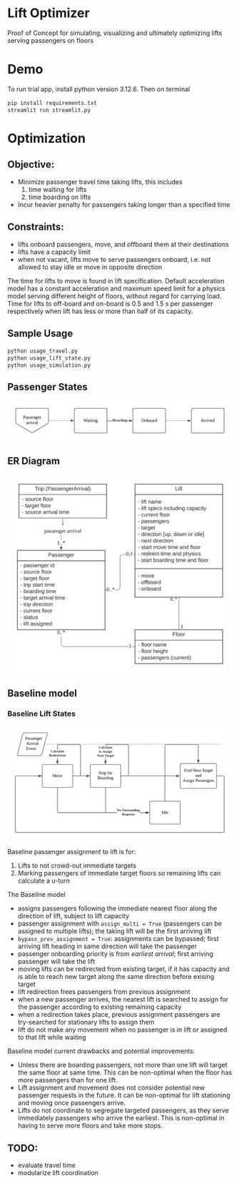 # Lift Optimizer
Proof of Concept for simulating, visualizing and ultimately optimizing lifts serving passengers on floors

# Demo
To run trial app, install python version 3.12.6. Then on terminal
```
pip install requirements.txt
streamlit run streamlit.py
```

# Optimization

## Objective:
- Minimize passenger travel time taking lifts, this includes
	1. time waiting for lifts
	2. time boarding on lifts
- Incur heavier penalty for passengers taking longer than a specified time

## Constraints:
- lifts onboard passengers, move, and offboard them at their destinations
- lifts have a capacity limit
- when not vacant, lifts move to serve passengers onboard, i.e. not allowed to stay idle or move in opposite direction

The time for lifts to move is found in lift specification. Default acceleration model has a constant acceleration and maximum speed limit for a physics model serving different height of floors, without regard for carrying load.
Time for lifts to off-board and on-board is 0.5 and 1.5 s per passenger respectively when lift has less or more than half of its capacity.

## Sample Usage
```
python usage_travel.py
python usage_lift_state.py
python usage_simulation.py
```

## Passenger States
![Passenger state](data/Passenger%20States.png "passenger_state")

## ER Diagram
![Data model](data/ER.png "ERD")

## Baseline model

### Baseline Lift States
![Lift state](data/Baseline%20Flow.png "Lift Baseline State Transitions")

Baseline passenger assignment to lift is for:
1. Lifts to not crowd-out immediate targets
2. Marking passengers of immediate target floors so remaining lifts can calculate a u-turn

The Baseline model
- assigns passengers following the immediate nearest floor along the direction of lift, subject to lift capacity
- passenger assignment with `assign_multi = True` (passengers can be assigned to multiple lifts); the taking lift will be the first arriving lift
- `bypass_prev_assignment = True`: assignments can be bypassed; first arriving lift heading in same direction will take the passenger
- passenger onboarding priority is from *earliest arrival*; first arriving passenger will take the lift
- moving lifts can be redirected from existing target, if it has capacity and is able to reach new target along the same direction before exising target
- lift redirection frees passengers from previous assignment
- when a new passenger arrives, the nearest lift is searched to assign for the passenger according to existing remaining capacity
- when a redirection takes place, previous assignment passengers are try-searched for stationary lifts to assign them
- lift do not make any movement when no passenger is in lift or assigned to that lift while waiting

Baseline model current drawbacks and potential improvements:
- Unless there are boarding passengers, not more than one lift will target the same floor at same time. This can be non-optimal when the floor has more passengers than for one lift.
- Lift assignment and movement does not consider potential new passenger requests in the future. It can be non-optimal for lift stationing and moving once passengers arrive.
- Lifts do not coordinate to segregate targeted passengers, as they serve immediately passengers who arrive the earliest. This is non-optimal in having to serve more floors and take more stops.

## TODO:
- evaluate travel time
- modularize lift coordination
